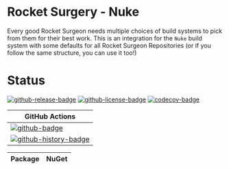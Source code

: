 # Rocket Surgery - Nuke

Every good Rocket Surgeon needs multiple choices of build systems to pick from them for their best work. This is an integration for the `Nuke` build system with some defaults for all Rocket Surgeon Repositories (or if you follow the same structure, you can use it too!)

# Status

<!-- badges -->
[![github-release-badge]][github-release]
[![github-license-badge]][github-license]
[![codecov-badge]][codecov]
<!-- badges -->

<!-- history badges -->
| GitHub Actions |
| -------------- |
| [![github-badge]][github] |
| [![github-history-badge]][github] |
<!-- history badges -->

<!-- nuget packages -->
| Package | NuGet |
| ------- | ----- |
<!-- nuget packages -->

<!-- generated references -->
[github-release]: https://github.com/RocketSurgeonsGuild/Nuke/releases/latest
[github-release-badge]: https://img.shields.io/github/release/RocketSurgeonsGuild/Nuke.svg?logo=github&style=flat "Latest Release"
[github-license]: https://github.com/RocketSurgeonsGuild/Nuke/blob/master/LICENSE
[github-license-badge]: https://img.shields.io/github/license/RocketSurgeonsGuild/Nuke.svg?style=flat "License"
[codecov]: https://codecov.io/gh/RocketSurgeonsGuild/Nuke
[codecov-badge]: https://img.shields.io/codecov/c/github/RocketSurgeonsGuild/Nuke.svg?color=E03997&label=codecov&logo=codecov&logoColor=E03997&style=flat "Code Coverage"
[github]: https://github.com/RocketSurgeonsGuild/Nuke/actions?query=workflow%3Aci
[github-badge]: https://img.shields.io/github/workflow/status/RocketSurgeonsGuild/Nuke/ci.svg?label=github&logo=github&color=b845fc&logoColor=b845fc&style=flat "GitHub Actions Status"
[github-history-badge]: https://buildstats.info/github/chart/RocketSurgeonsGuild/Nuke?includeBuildsFromPullRequest=false "GitHub Actions History"
<!-- generated references -->

<!-- nuke-data
github:
  owner: RocketSurgeonsGuild
  repository: Nuke
-->
